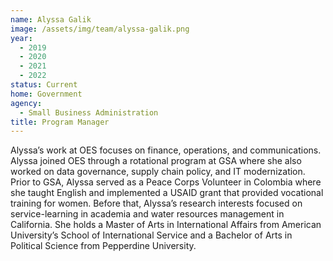 ```yaml
---
name: Alyssa Galik
image: /assets/img/team/alyssa-galik.png
year:
  - 2019
  - 2020
  - 2021
  - 2022
status: Current
home: Government
agency:
  - Small Business Administration
title: Program Manager
---
```

Alyssa’s work at OES focuses on finance, operations, and communications. Alyssa joined OES through a rotational program at GSA where she also worked on data governance, supply chain policy, and IT modernization. Prior to GSA, Alyssa served as a Peace Corps Volunteer in Colombia where she taught English and implemented a USAID grant that provided vocational training for women. Before that, Alyssa’s research interests focused on service-learning in academia and water resources management in California. She holds a Master of Arts in International Affairs from American University’s School of International Service and a Bachelor of Arts in Political Science from Pepperdine University.
